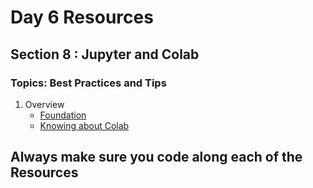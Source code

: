 # Day 6 Resources 

## Section 8 : Jupyter and Colab

### Topics: Best Practices and Tips
1. Overview
    * [Foundation](https://www.youtube.com/watch?v=5pf0_bpNbkw&pp=ygUjSnVweXRlci9Db2xhYiB0aXBzICYgYmVzdCBwcmFjdGljZXM%3D)
    * [Knowing about Colab](https://www.youtube.com/watch?v=RLYoEyIHL6A&pp=ygUbQ29sYWIgdGlwcyAmIGJlc3QgcHJhY3RpY2Vz)
    


## Always make sure you code along each of the Resources 

